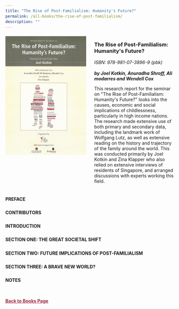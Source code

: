 ```yaml
---
title: "The Rise of Post-Familialism: Humanity's Future?"
permalink: /all-books/the-rise-of-post-familialism/
description: ""
---
```

<style>


.grid-container {
	display: grid;
	grid-template-columns: 50% 50%;
	grid-gap: 5%
	}
	
img {
		object-fit: contain;
		width: 100%;
		height: 80%;
	}	

.chapter-divider {
	margin-top: 5%;
	}	
	
.back a
{
	color: #9f2943;
	font-weight: bold;
	
}	


</style>

<div class="grid-container">
	<div class="grid-child"><img src="/images/Books/The%20Rise%20of%20Post-Familialism_%20Humanity's%20Future_.png"></div>
	<div class="grid-child">
		<h3>The Rise of Post-Familialism: Humanity's Future?</h3>
		<i>ISBN: 978-981-07-3896-9 (pbk)</i><br>
		<i></i><br>
		<b><i>by Joel Kotkin, Anuradha Shroff, Ali modarres and Wendell Cox</i></b>
		<p>This research report for the seminar on "The Rise of Post-Familialism: Humanity's Future?" looks into the causes, economic and social implications of childlessness, particularly in high income nations. <br> The research made extensive use of both primary and secondary data, including the landmark work of Wolfgang Lutz, as well as extensive reading on the history and trajectory of the family around the world. This was conducted primarily by Joel Kotkin and Zina Klapper who also relied on extensive interviews of residents of Singapore, and arranged discussions with experts working this field.</p>
	</div>

</div>

<div>

<div class="chapter-divider">
<p><b>PREFACE</b></p>

</div>
	
<div class="chapter-divider">
<p><b>CONTRIBUTORS</b></p>

</div>
		
<div class="chapter-divider">
<p><b>INTRODUCTION</b></p>

</div>
	
<div class="chapter-divider">
<p><b>SECTION ONE: THE GREAT SOCIETAL SHIFT</b></p>

</div>
	
<div class="chapter-divider">
<p><b>SECTION TWO: FUTURE IMPLICATIONS OF POST-FAMILIALISM</b></p>

</div>
	

<div class="chapter-divider">
<p><b>SECTION THREE: A BRAVE NEW WORLD?</b></p>

</div>

<div class="chapter-divider">
<p><b>NOTES</b></p>

</div>




</div>



<br>
<br>
<div class="back">
<a href="/books/">Back to Books Page</a>	

</div>
